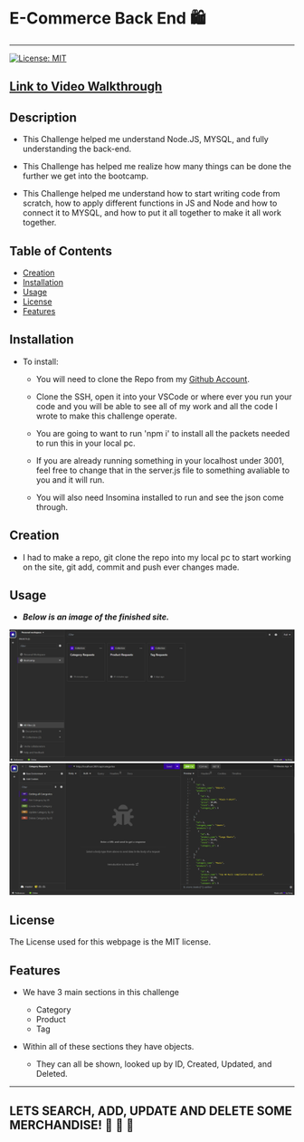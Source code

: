 # E-Commerce Back End :shopping:
---

[![License: MIT](https://img.shields.io/badge/License-MIT-yellow.svg)](https://opensource.org/licenses/MIT)

 [Link to Video Walkthrough](https://youtu.be/f2gtH-z8aes)
---

## Description

- This Challenge helped me understand Node.JS, MYSQL, and fully understanding the back-end. 

- This Challenge has helped me realize how many things can be done the further we get into the bootcamp. 

- This Challenge helped me understand how to start writing code from scratch, how to apply different functions in JS and Node and how to connect it to MYSQL, and how to put it all together to make it all work together.

## Table of Contents

- [Creation](#creation)
- [Installation](#installation)
- [Usage](#usage)
- [License](#license)
- [Features](#features)

## Installation

- To install:

    - You will need to clone the Repo from my [Github Account](https://github.com/Kev-Castro/ecommerce_back-end).
    - Clone the SSH, open it into your VSCode or where ever you run your code and you will be able to see all of my work and all the code I wrote to make this challenge operate.

    - You are going to want to run 'npm i' to install all the packets needed to run this in your local pc.
    - If you are already running something in your localhost under 3001, feel free to change that in the server.js file to something avaliable to you and it will run. 
    - You will also need Insomina installed to run and see the json come through.

## Creation

- I had to make a repo, git clone the repo into my local pc to start working on the site, git add, commit and push ever changes made.


## Usage

- ***Below is an image of the finished site.***

![Alt text](./images/Screenshot%202023-10-20%20161733.png)
![Alt text](./images/Screenshot%202023-10-20%20161705.png)

## License

The License used for this webpage is the MIT license.

## Features

- We have 3 main sections in this challenge
    - Category
    - Product 
    - Tag

- Within all of these sections they have objects. 
    - They can all be shown, looked up by ID, Created, Updated, and Deleted. 
---
LETS SEARCH, ADD, UPDATE AND DELETE SOME MERCHANDISE! :athletic_shoe: :jeans: :tshirt:
---